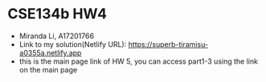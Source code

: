 # CSE134b HW4
- Miranda Li, A17201766
- Link to my solution(Netlify URL): https://superb-tiramisu-a0355a.netlify.app
- this is the main page link of HW 5, you can access part1-3 using the link on the main page
